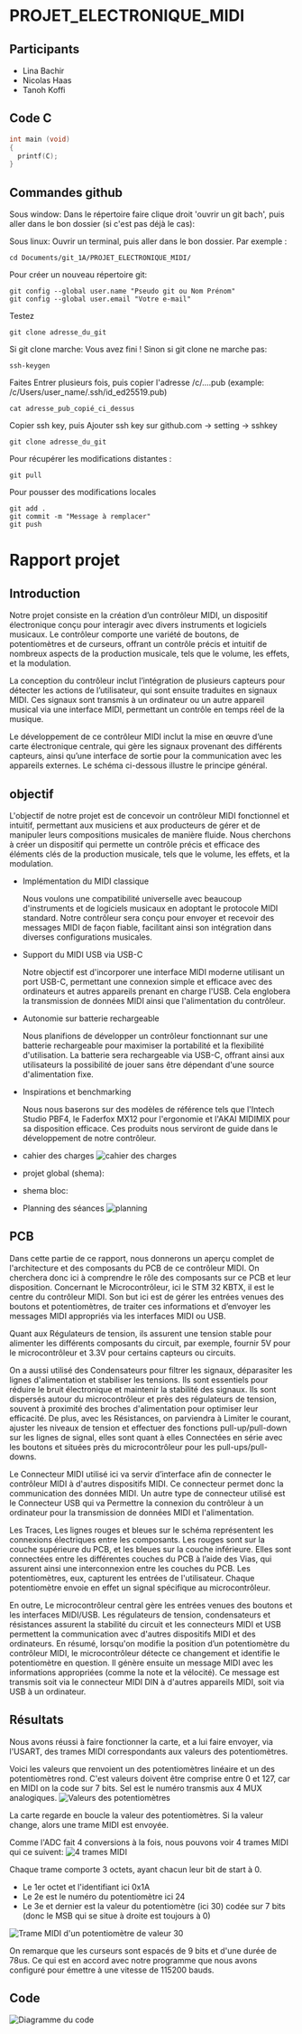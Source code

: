 # PROJET_ELECTRONIQUE_MIDI
## Participants
* Lina Bachir
* Nicolas Haas
* Tanoh Koffi

## Code C
```C
int main (void)
{
  printf(C);
}
```

## Commandes github
Sous window: Dans le répertoire faire clique droit 'ouvrir un git bach', puis aller dans le bon dossier (si c'est pas déjà le cas):

Sous linux: Ouvrir un terminal, puis aller dans le bon dossier. Par exemple :
```
cd Documents/git_1A/PROJET_ELECTRONIQUE_MIDI/
```

Pour créer un nouveau répertoire git:
```
git config --global user.name "Pseudo git ou Nom Prénom"
git config --global user.email "Votre e-mail"
```
Testez
```
git clone adresse_du_git
```
Si git clone marche: Vous avez fini !
Sinon si git clone ne marche pas:
```
ssh-keygen
```
Faites Entrer plusieurs fois, puis copier l'adresse /c/....pub (example: /c/Users/user_name/.ssh/id_ed25519.pub)
```
cat adresse_pub_copié_ci_dessus
```
Copier ssh key, puis Ajouter ssh key sur github.com -> setting -> sshkey
```
git clone adresse_du_git
```

Pour récupérer les modifications distantes :
```
git pull
```

Pour pousser des modifications locales
```
git add .
git commit -m "Message à remplacer"
git push
```
# Rapport projet 
## Introduction

Notre projet consiste en la création d’un contrôleur MIDI, un dispositif électronique conçu pour interagir avec divers instruments et logiciels musicaux. Le contrôleur comporte une variété de boutons, de potentiomètres et de curseurs, offrant un contrôle précis et intuitif de nombreux aspects de la production musicale, tels que le volume, les effets, et la modulation.

La conception du contrôleur inclut l’intégration de plusieurs capteurs pour détecter les actions de l’utilisateur, qui sont ensuite traduites en signaux MIDI. Ces signaux sont transmis à un ordinateur ou un autre appareil musical via une interface MIDI, permettant un contrôle en temps réel de la musique.

Le développement de ce contrôleur MIDI inclut la mise en œuvre d’une carte électronique centrale, qui gère les signaux provenant des différents capteurs, ainsi qu’une interface de sortie pour la communication avec les appareils externes. Le schéma ci-dessous illustre le principe général.

## objectif

L'objectif de notre projet est de concevoir un contrôleur MIDI fonctionnel et intuitif, permettant aux musiciens et aux producteurs de gérer et de manipuler leurs compositions musicales de manière fluide. 
Nous cherchons à créer un dispositif qui permette un contrôle précis et efficace des éléments clés de la production musicale, tels que le volume, les effets, et la modulation.

* Implémentation du MIDI classique


  Nous voulons une compatibilité universelle avec beaucoup d'instruments et de logiciels musicaux en adoptant le protocole MIDI standard. Notre contrôleur sera conçu pour envoyer et recevoir des messages MIDI de façon fiable, facilitant ainsi son intégration dans diverses configurations musicales.

* Support du MIDI USB via USB-C


  Notre objectif est d'incorporer une interface MIDI moderne utilisant un port USB-C, permettant une connexion simple et efficace avec des ordinateurs et autres appareils prenant en charge l'USB. Cela englobera la transmission de données MIDI ainsi que l'alimentation du contrôleur.

* Autonomie sur batterie rechargeable



  Nous planifions de développer un contrôleur fonctionnant sur une batterie rechargeable pour maximiser la portabilité et la flexibilité d'utilisation. La batterie sera rechargeable via USB-C, offrant ainsi aux utilisateurs la possibilité de jouer sans être dépendant d'une source d'alimentation fixe.

* Inspirations et benchmarking


  Nous nous baserons sur des modèles de référence tels que l'Intech Studio PBF4, le Faderfox MX12 pour l'ergonomie et l'AKAI MIDIMIX pour sa disposition efficace. Ces produits nous serviront de guide dans le développement de notre contrôleur.


* cahier des charges 
![cahier des charges](Documentations/cahier_des_charges.jpeg)

* projet global (shema):
  
* shema bloc:

* Planning des séances
![planning](Documentations/planning.jpeg)

## PCB 

Dans cette partie de ce rapport, nous donnerons un aperçu complet de l'architecture et des composants du PCB de ce contrôleur MIDI.
On cherchera donc ici à comprendre le rôle des composants sur ce PCB et leur disposition.
Concernant le Microcontrôleur, ici le STM 32 KBTX, il est le centre du contrôleur MIDI. Son but ici est de gérer les entrées venues des boutons et potentiomètres, de traiter ces informations et d’envoyer les messages MIDI appropriés via les interfaces MIDI ou USB.

Quant aux Régulateurs de tension, ils assurent une tension stable pour alimenter les différents composants du circuit, par exemple, fournir 5V pour le microcontrôleur et 3.3V pour certains capteurs ou circuits.

On a aussi utilisé des Condensateurs pour filtrer les signaux, déparasiter les lignes d'alimentation et stabiliser les tensions. Ils sont essentiels pour réduire le bruit électronique et maintenir la stabilité des signaux. Ils sont dispersés autour du microcontrôleur et près des régulateurs de tension, souvent à proximité des broches d'alimentation pour optimiser leur efficacité. De plus, avec les Résistances, on parviendra à Limiter le courant, ajuster les niveaux de tension et effectuer des fonctions pull-up/pull-down sur les lignes de signal, elles sont quant à elles Connectées en série avec les boutons et situées près du microcontrôleur pour les pull-ups/pull-downs.

Le Connecteur MIDI utilisé ici va servir d’interface afin de connecter le contrôleur MIDI à d'autres dispositifs MIDI. Ce connecteur permet donc la communication des données MIDI. Un autre type de connecteur utilisé est le Connecteur USB qui va Permettre la connexion du contrôleur à un ordinateur pour la transmission de données MIDI et l'alimentation.

Les Traces, Les lignes rouges et bleues sur le schéma représentent les connexions électriques entre les composants. Les rouges sont sur la couche supérieure du PCB, et les bleues sur la couche inférieure. Elles sont connectées entre les différentes couches du PCB à l’aide des Vias, qui assurent ainsi une interconnexion entre les couches du PCB. Les potentiomètres, eux, capturent les entrées de l'utilisateur. Chaque potentiomètre envoie en effet un signal spécifique au microcontrôleur.

En outre, Le microcontrôleur central gère les entrées venues des boutons et les interfaces MIDI/USB. Les régulateurs de tension, condensateurs et résistances assurent la stabilité du circuit et les connecteurs MIDI et USB permettent la communication avec d'autres dispositifs MIDI et des ordinateurs.
En résumé, lorsqu'on modifie la position d’un potentiomètre du contrôleur MIDI, le microcontrôleur détecte ce changement et identifie le potentiomètre en question. Il génère ensuite un message MIDI avec les informations appropriées (comme la note et la vélocité). Ce message est transmis soit via le connecteur MIDI DIN à d'autres appareils MIDI, soit via USB à un ordinateur.

## Résultats
Nous avons réussi à faire fonctionner la carte, et a lui faire envoyer, via l'USART, des trames MIDI correspondants aux valeurs des potentiomètres.

Voici les valeurs que renvoient un des potentiomètres linéaire et un des potentiomètres rond. C'est valeurs doivent être comprise entre 0 et 127, car en MIDI on la code sur 7 bits.
Sel est le numéro transmis aux 4 MUX analogiques.
![Valeurs des potentiomètres](Documentations/valeurs_pot_lineaire_et_rond.png)

La carte regarde en boucle la valeur des potentiomètres. Si la valeur change, alors une trame MIDI est envoyée.

Comme l'ADC fait 4 conversions à la fois, nous pouvons voir 4 trames MIDI qui ce suivent:
![4 trames MIDI](Documentations/pot-a-30-les-4-trames.png)

Chaque trame comporte 3 octets, ayant chacun leur bit de start à 0.
* Le 1er octet et l'identifiant ici 0x1A
* Le 2e est le numéro du potentiomètre ici 24
* Le 3e et dernier est la valeur du potentiomètre (ici 30) codée sur 7 bits (donc le MSB qui se situe à droite est toujours à 0)

![Trame MIDI d'un potentiomètre de valeur 30](Documentations/pot-a-30.png)

On remarque que les curseurs sont espacés de 9 bits et d'une durée de 78us. Ce qui est en accord avec notre programme que nous avons configuré pour émettre à une vitesse de 115200 bauds.

## Code

![Diagramme du code](Documentations/diagramme_code.png)
